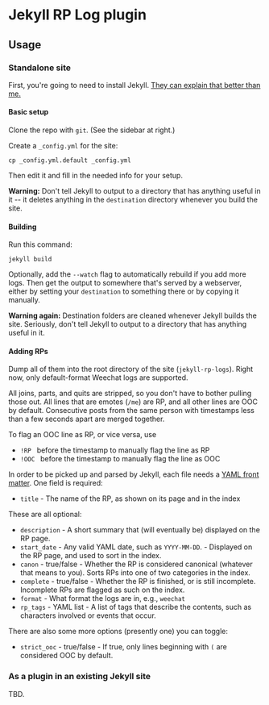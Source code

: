 # Jekyll RP Log plugin

## Usage

### Standalone site
First, you're going to need to install Jekyll. [They can explain that better than me.](http://jekyllrb.com/docs/installation/)

#### Basic setup
Clone the repo with `git`. (See the sidebar at right.)

Create a `_config.yml` for the site:

	cp _config.yml.default _config.yml

Then edit it and fill in the needed info for your setup.

**Warning:** Don't tell Jekyll to output to a directory that has anything useful in it -- it deletes anything in the `destination` directory whenever you build the site.

#### Building
Run this command: 
	
	jekyll build

Optionally, add the `--watch` flag to automatically rebuild if you add more logs. Then get the output to somewhere that's served by a webserver, either by setting your `destination` to something there or by copying it manually.

**Warning again:** Destination folders are cleaned whenever Jekyll builds the site. Seriously, don't tell Jekyll to output to a directory that has anything useful in it.

#### Adding RPs
Dump all of them into the root directory of the site (`jekyll-rp-logs`). Right now, only default-format Weechat logs are supported. 

All joins, parts, and quits are stripped, so you don't have to bother pulling those out. All lines that are emotes (`/me`) are RP, and all other lines are OOC by default. Consecutive posts from the same person with timestamps less than a few seconds apart are merged together.

To flag an OOC line as RP, or vice versa, use

* `!RP ` before the timestamp to manually flag the line as RP
* `!OOC ` before the timestamp to manually flag the line as OOC

In order to be picked up and parsed by Jekyll, each file needs a [YAML front matter](http://jekyllrb.com/docs/frontmatter/). One field is required:

* `title` - The name of the RP, as shown on its page and in the index

These are all optional:

* `description` - A short summary that (will eventually be) displayed on the RP page.
* `start_date` - Any valid YAML date, such as `YYYY-MM-DD`. - Displayed on the RP page, and used to sort in the index.
* `canon` - true/false - Whether the RP is considered canonical (whatever that means to you). Sorts RPs into one of two categories in the index.
* `complete` - true/false - Whether the RP is finished, or is still incomplete. Incomplete RPs are flagged as such on the index.
* `format` - What format the logs are in, e.g., `weechat`
* `rp_tags` - YAML list - A list of tags that describe the contents, such as characters involved or events that occur.

There are also some more options (presently one) you can toggle:

* `strict_ooc` - true/false - If true, only lines beginning with `(` are considered OOC by default.

### As a plugin in an existing Jekyll site
TBD. 